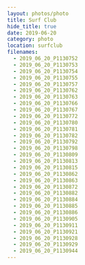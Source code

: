 ```yaml
---
layout: photos/photo
title: Surf Club
hide_title: true
date: 2019-06-20
category: photo
location: surfclub
filenames:
  - 2019_06_20_P1130752
  - 2019_06_20_P1130753
  - 2019_06_20_P1130754
  - 2019_06_20_P1130755
  - 2019_06_20_P1130757
  - 2019_06_20_P1130762
  - 2019_06_20_P1130763
  - 2019_06_20_P1130766
  - 2019_06_20_P1130767
  - 2019_06_20_P1130772
  - 2019_06_20_P1130780
  - 2019_06_20_P1130781
  - 2019_06_20_P1130782
  - 2019_06_20_P1130792
  - 2019_06_20_P1130798
  - 2019_06_20_P1130809
  - 2019_06_20_P1130813
  - 2019_06_20_P1130815
  - 2019_06_20_P1130862
  - 2019_06_20_P1130863
  - 2019_06_20_P1130872
  - 2019_06_20_P1130882
  - 2019_06_20_P1130884
  - 2019_06_20_P1130885
  - 2019_06_20_P1130886
  - 2019_06_20_P1130905
  - 2019_06_20_P1130911
  - 2019_06_20_P1130921
  - 2019_06_20_P1130928
  - 2019_06_20_P1130929
  - 2019_06_20_P1130944
---
```

